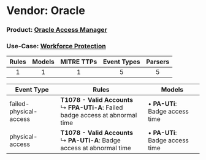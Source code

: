 Vendor: Oracle
==============
### Product: [Oracle Access Manager](../ds_oracle_oracle_access_manager.md)
### Use-Case: [Workforce Protection](../../../../UseCases/uc_workforce_protection.md)

| Rules | Models | MITRE TTPs | Event Types | Parsers |
|:-----:|:------:|:----------:|:-----------:|:-------:|
|   1   |   1    |     1      |      5      |    5    |

| Event Type             | Rules                                                                                      | Models                              |
| ---------------------- | ------------------------------------------------------------------------------------------ | ----------------------------------- |
| failed-physical-access | <b>T1078 - Valid Accounts</b><br> ↳ <b>FPA-UTi-A</b>: Failed badge access at abnormal time |  • <b>PA-UTi</b>: Badge access time |
| physical-access        | <b>T1078 - Valid Accounts</b><br> ↳ <b>PA-UTi-A</b>: Badge access at abnormal time         |  • <b>PA-UTi</b>: Badge access time |